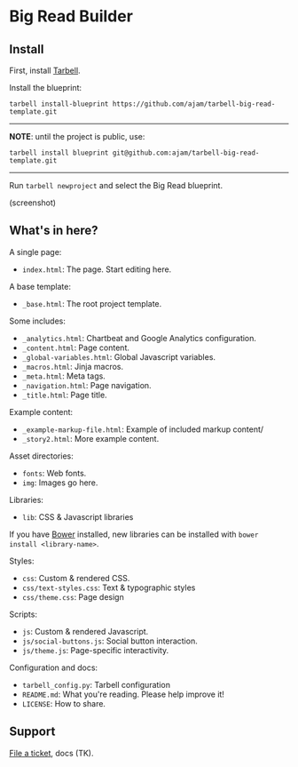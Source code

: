 # Big Read Builder

## Install

First, install [Tarbell](http://tarbell.io).

Install the blueprint:

```
tarbell install-blueprint https://github.com/ajam/tarbell-big-read-template.git
```

<hr/>

**NOTE**: until the project is public, use:

```
tarbell install blueprint git@github.com:ajam/tarbell-big-read-template.git
```

<hr/>

Run `tarbell newproject` and select the Big Read blueprint.

(screenshot)

## What's in here?

A single page:

* `index.html`: The page. Start editing here.

A base template:

* `_base.html`: The root project template.

Some includes:

* `_analytics.html`: Chartbeat and Google Analytics configuration.
* `_content.html`: Page content.
* `_global-variables.html`: Global Javascript variables.
* `_macros.html`: Jinja macros.
* `_meta.html`: Meta tags.
* `_navigation.html`: Page navigation.
* `_title.html`: Page title.

Example content:

* `_example-markup-file.html`: Example of included markup content/
* `_story2.html`: More example content.

Asset directories:

* `fonts`: Web fonts.
* `img`: Images go here.

Libraries:

* `lib`: CSS & Javascript libraries

If you have [Bower](http://bower.io) installed, new libraries can be installed with `bower install <library-name>`.

Styles:

* `css`: Custom & rendered CSS.
* `css/text-styles.css`: Text & typographic styles
* `css/theme.css`: Page design

Scripts:

* `js`: Custom & rendered Javascript.
* `js/social-buttons.js`: Social button interaction.
* `js/theme.js`: Page-specific interactivity.

Configuration and docs:

* `tarbell_config.py`: Tarbell configuration
* `README.md`: What you're reading. Please help improve it!
* `LICENSE`: How to share.

## Support

[File a ticket](https://github.com/ajam/tarbell-big-read-template/issues), docs (TK).
